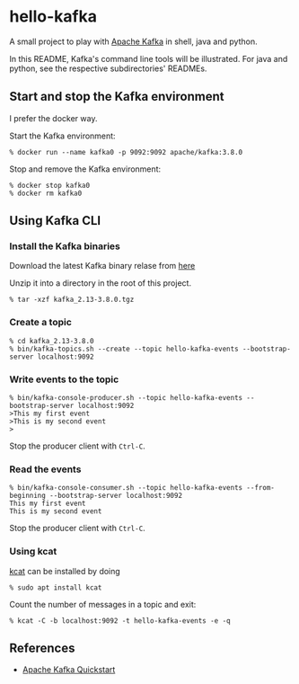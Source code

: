 # hello-kafka

A small project to play with [Apache Kafka](https://kafka.apache.org/) in shell, java and python.

In this README, Kafka's command line tools will be illustrated. For java and python, see the respective subdirectories' READMEs.

## Start and stop the Kafka environment

I prefer the docker way.

Start the Kafka environment:

```shell
% docker run --name kafka0 -p 9092:9092 apache/kafka:3.8.0
```

Stop and remove the Kafka environment:

```shell
% docker stop kafka0 
% docker rm kafka0
```

## Using Kafka CLI

### Install the Kafka binaries

Download the latest Kafka binary relase from [here](https://www.apache.org/dyn/closer.cgi?path=/kafka/3.8.0/kafka_2.13-3.8.0.tgz)

Unzip it into a directory in the root of this project.

```shell
% tar -xzf kafka_2.13-3.8.0.tgz
```

### Create a topic

```shell
% cd kafka_2.13-3.8.0
% bin/kafka-topics.sh --create --topic hello-kafka-events --bootstrap-server localhost:9092
```

### Write events to the topic

```shell
% bin/kafka-console-producer.sh --topic hello-kafka-events --bootstrap-server localhost:9092
>This my first event
>This is my second event
>
```

Stop the producer client with `Ctrl-C`.

### Read the events

```shell
% bin/kafka-console-consumer.sh --topic hello-kafka-events --from-beginning --bootstrap-server localhost:9092
This my first event
This is my second event
```

Stop the producer client with `Ctrl-C`.

### Using kcat

[kcat](https://github.com/edenhill/kcat) can be installed by doing

```shell
% sudo apt install kcat
```

Count the number of messages in a topic and exit:

```shell
% kcat -C -b localhost:9092 -t hello-kafka-events -e -q
```

## References

- [Apache Kafka Quickstart](https://kafka.apache.org/quickstart)
